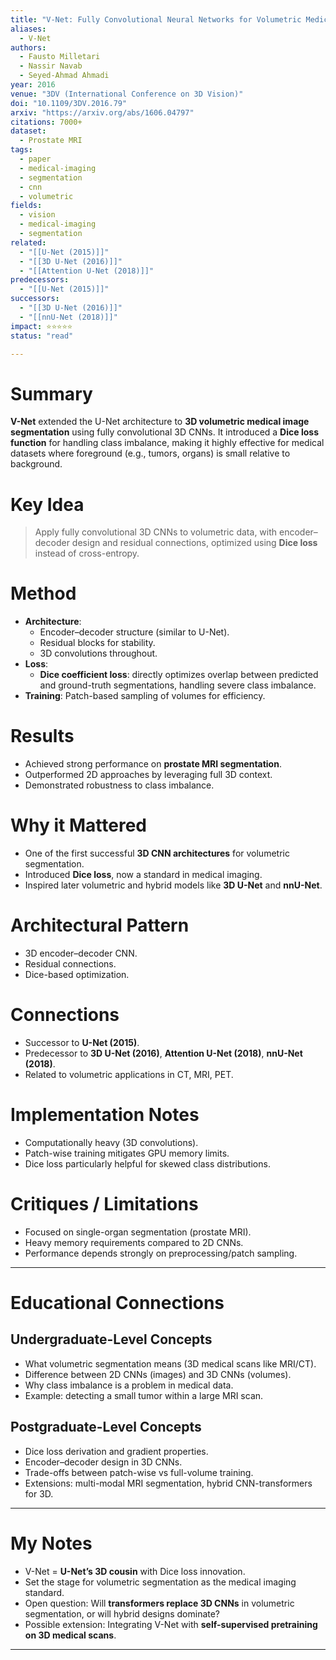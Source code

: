 ```yaml
---
title: "V-Net: Fully Convolutional Neural Networks for Volumetric Medical Image Segmentation (2016)"
aliases:
  - V-Net
authors:
  - Fausto Milletari
  - Nassir Navab
  - Seyed-Ahmad Ahmadi
year: 2016
venue: "3DV (International Conference on 3D Vision)"
doi: "10.1109/3DV.2016.79"
arxiv: "https://arxiv.org/abs/1606.04797"
citations: 7000+
dataset:
  - Prostate MRI
tags:
  - paper
  - medical-imaging
  - segmentation
  - cnn
  - volumetric
fields:
  - vision
  - medical-imaging
  - segmentation
related:
  - "[[U-Net (2015)]]"
  - "[[3D U-Net (2016)]]"
  - "[[Attention U-Net (2018)]]"
predecessors:
  - "[[U-Net (2015)]]"
successors:
  - "[[3D U-Net (2016)]]"
  - "[[nnU-Net (2018)]]"
impact: ⭐⭐⭐⭐⭐
status: "read"

---
```


# Summary
**V-Net** extended the U-Net architecture to **3D volumetric medical image segmentation** using fully convolutional 3D CNNs. It introduced a **Dice loss function** for handling class imbalance, making it highly effective for medical datasets where foreground (e.g., tumors, organs) is small relative to background.

# Key Idea
> Apply fully convolutional 3D CNNs to volumetric data, with encoder–decoder design and residual connections, optimized using **Dice loss** instead of cross-entropy.

# Method
- **Architecture**:  
  - Encoder–decoder structure (similar to U-Net).  
  - Residual blocks for stability.  
  - 3D convolutions throughout.  
- **Loss**:  
  - **Dice coefficient loss**: directly optimizes overlap between predicted and ground-truth segmentations, handling severe class imbalance.  
- **Training**: Patch-based sampling of volumes for efficiency.  

# Results
- Achieved strong performance on **prostate MRI segmentation**.  
- Outperformed 2D approaches by leveraging full 3D context.  
- Demonstrated robustness to class imbalance.  

# Why it Mattered
- One of the first successful **3D CNN architectures** for volumetric segmentation.  
- Introduced **Dice loss**, now a standard in medical imaging.  
- Inspired later volumetric and hybrid models like **3D U-Net** and **nnU-Net**.  

# Architectural Pattern
- 3D encoder–decoder CNN.  
- Residual connections.  
- Dice-based optimization.  

# Connections
- Successor to **U-Net (2015)**.  
- Predecessor to **3D U-Net (2016)**, **Attention U-Net (2018)**, **nnU-Net (2018)**.  
- Related to volumetric applications in CT, MRI, PET.  

# Implementation Notes
- Computationally heavy (3D convolutions).  
- Patch-wise training mitigates GPU memory limits.  
- Dice loss particularly helpful for skewed class distributions.  

# Critiques / Limitations
- Focused on single-organ segmentation (prostate MRI).  
- Heavy memory requirements compared to 2D CNNs.  
- Performance depends strongly on preprocessing/patch sampling.  

---

# Educational Connections

## Undergraduate-Level Concepts
- What volumetric segmentation means (3D medical scans like MRI/CT).  
- Difference between 2D CNNs (images) and 3D CNNs (volumes).  
- Why class imbalance is a problem in medical data.  
- Example: detecting a small tumor within a large MRI scan.  

## Postgraduate-Level Concepts
- Dice loss derivation and gradient properties.  
- Encoder–decoder design in 3D CNNs.  
- Trade-offs between patch-wise vs full-volume training.  
- Extensions: multi-modal MRI segmentation, hybrid CNN-transformers for 3D.  

---

# My Notes
- V-Net = **U-Net’s 3D cousin** with Dice loss innovation.  
- Set the stage for volumetric segmentation as the medical imaging standard.  
- Open question: Will **transformers replace 3D CNNs** in volumetric segmentation, or will hybrid designs dominate?  
- Possible extension: Integrating V-Net with **self-supervised pretraining on 3D medical scans**.  

---
